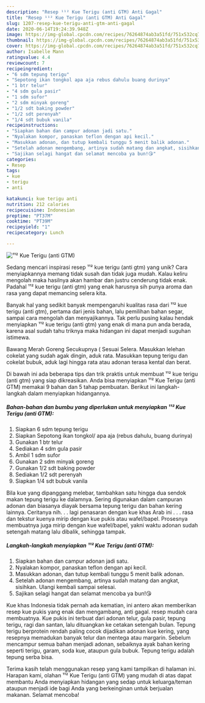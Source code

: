```yaml
---
description: "Resep ¹¹² Kue Terigu (anti GTM) Anti Gagal"
title: "Resep ¹¹² Kue Terigu (anti GTM) Anti Gagal"
slug: 1207-resep-kue-terigu-anti-gtm-anti-gagal
date: 2020-06-14T19:24:39.948Z
image: https://img-global.cpcdn.com/recipes/76264874ab3a51fd/751x532cq70/kue-terigu-anti-gtm-foto-resep-utama.jpg
thumbnail: https://img-global.cpcdn.com/recipes/76264874ab3a51fd/751x532cq70/kue-terigu-anti-gtm-foto-resep-utama.jpg
cover: https://img-global.cpcdn.com/recipes/76264874ab3a51fd/751x532cq70/kue-terigu-anti-gtm-foto-resep-utama.jpg
author: Isabelle Mann
ratingvalue: 4.4
reviewcount: 7
recipeingredient:
- "6 sdm tepung terigu"
- "Sepotong ikan tongkol apa aja rebus dahulu buang durinya"
- "1 btr telur"
- "4 sdm gula pasir"
- "1 sdm sufor"
- "2 sdm minyak goreng"
- "1/2 sdt baking powder"
- "1/2 sdt perenyah"
- "1/4 sdt bubuk vanila"
recipeinstructions:
- "Siapkan bahan dan campur adonan jadi satu."
- "Nyalakan kompor, panaskan teflon dengan api kecil."
- "Masukkan adonan, dan tutup kembali tunggu 5 menit balik adonan."
- "Setelah adonan mengembang, artinya sudah matang dan angkat, sisihkan. Ulangi kembali sampai selesai."
- "Sajikan selagi hangat dan selamat mencoba ya bun!😘"
categories:
- Resep
tags:
- kue
- terigu
- anti

katakunci: kue terigu anti 
nutrition: 212 calories
recipecuisine: Indonesian
preptime: "PT37M"
cooktime: "PT39M"
recipeyield: "1"
recipecategory: Lunch

---
```



![¹¹² Kue Terigu (anti GTM)](https://img-global.cpcdn.com/recipes/76264874ab3a51fd/751x532cq70/kue-terigu-anti-gtm-foto-resep-utama.jpg)

Sedang mencari inspirasi resep ¹¹² kue terigu (anti gtm) yang unik? Cara menyiapkannya memang tidak susah dan tidak juga mudah. Kalau keliru mengolah maka hasilnya akan hambar dan justru cenderung tidak enak. Padahal ¹¹² kue terigu (anti gtm) yang enak harusnya sih punya aroma dan rasa yang dapat memancing selera kita.

Banyak hal yang sedikit banyak mempengaruhi kualitas rasa dari ¹¹² kue terigu (anti gtm), pertama dari jenis bahan, lalu pemilihan bahan segar, sampai cara mengolah dan menyajikannya. Tak perlu pusing kalau hendak menyiapkan ¹¹² kue terigu (anti gtm) yang enak di mana pun anda berada, karena asal sudah tahu triknya maka hidangan ini dapat menjadi suguhan istimewa.

Bawang Merah Goreng Secukupnya ( Sesuai Selera. Masukkan lelehan cokelat yang sudah agak dingin, aduk rata. Masukkan tepung terigu dan cokelat bubuk, aduk lagi hingga rata atau adonan terasa kental dan berat.


Di bawah ini ada beberapa tips dan trik praktis untuk membuat ¹¹² kue terigu (anti gtm) yang siap dikreasikan. Anda bisa menyiapkan ¹¹² Kue Terigu (anti GTM) memakai 9 bahan dan 5 tahap pembuatan. Berikut ini langkah-langkah dalam menyiapkan hidangannya.

<!--inarticleads1-->

##### Bahan-bahan dan bumbu yang diperlukan untuk menyiapkan ¹¹² Kue Terigu (anti GTM):

1. Siapkan 6 sdm tepung terigu
1. Siapkan Sepotong ikan tongkol/ apa aja (rebus dahulu, buang durinya)
1. Gunakan 1 btr telur
1. Sediakan 4 sdm gula pasir
1. Ambil 1 sdm sufor
1. Gunakan 2 sdm minyak goreng
1. Gunakan 1/2 sdt baking powder
1. Sediakan 1/2 sdt perenyah
1. Siapkan 1/4 sdt bubuk vanila


Bila kue yang dipanggang melebar, tambahkan satu hingga dua sendok makan tepung terigu ke dalamnya. Sering digunakan dalam campuran adonan dan biasanya diayak bersama tepung terigu dan bahan kering lainnya. Ceritanya nih. . . lagi penasaran dengan kue khas Arab ini . . . rasa dan tekstur kuenya mirip dengan kue pukis atau wafel/bapel. Prosesnya membuatnya juga mirip dengan kue wafel/bapel, yakni waktu adonan sudah setengah matang lalu dibalik, sehingga tampak. 

<!--inarticleads2-->

##### Langkah-langkah menyiapkan ¹¹² Kue Terigu (anti GTM):

1. Siapkan bahan dan campur adonan jadi satu.
1. Nyalakan kompor, panaskan teflon dengan api kecil.
1. Masukkan adonan, dan tutup kembali tunggu 5 menit balik adonan.
1. Setelah adonan mengembang, artinya sudah matang dan angkat, sisihkan. Ulangi kembali sampai selesai.
1. Sajikan selagi hangat dan selamat mencoba ya bun!😘


Kue khas Indonesia tidak pernah ada kematian, ini antero akan memberikan resep kue pukis yang enak dan mengambang, anti gagal. resep mudah cara membuatnya. Kue pukis ini terbuat dari adonan telur, gula pasir, tepung terigu, ragi dan santan, lalu dituangkan ke cetakan setengah bulan. Tepung terigu berprotein rendah paling cocok dijadikan adonan kue kering, yang resepnya memadukan banyak telur dan mentega atau margarin. Sebelum mencampur semua bahan menjadi adonan, sebaiknya ayak bahan kering seperti terigu, garam, soda kue, ataupun gula bubuk. Tepung terigu adalah tepung serba bisa. 

Terima kasih telah menggunakan resep yang kami tampilkan di halaman ini. Harapan kami, olahan ¹¹² Kue Terigu (anti GTM) yang mudah di atas dapat membantu Anda menyiapkan hidangan yang sedap untuk keluarga/teman ataupun menjadi ide bagi Anda yang berkeinginan untuk berjualan makanan. Selamat mencoba!
